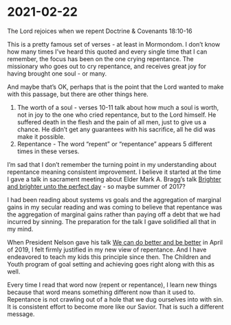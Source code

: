 # 2021-02-22

The Lord rejoices when we repent
Doctrine & Covenants 18:10-16

This is a pretty famous set of verses - at least in Mormondom.  I don’t know how many times I’ve heard this quoted and every single time that I can remember, the focus has been on the one crying repentance.  The missionary who goes out to cry repentance, and receives great joy for having brought one soul - or many.

And maybe that’s OK, perhaps that is the point that the Lord wanted to make with this passage, but there are other things here.

1. The worth of a soul - verses 10-11 talk about how much a soul is worth, not in joy to the one who cried repentance, but to the Lord himself.  He suffered death in the flesh and the pain of all men, just to give us a chance.  He didn’t get any guarantees with his sacrifice, all he did was make it possible.
2. Repentance - The word “repent” or “repentance” appears 5 different times in these verses.  

I’m sad that I don’t remember the turning point in my understanding about repentance meaning consistent improvement.  I believe it started at the time I gave a talk in sacrament meeting about Elder Mark A. Bragg’s talk [Brighter and brighter unto the perfect day](https://www.churchofjesuschrist.org/study/general-conference/2017/04/brighter-and-brighter-until-the-perfect-day) - so maybe summer of 2017?  

I had been reading about systems vs goals and the aggregation of marginal gains in my secular reading and was coming to believe that repentance was the aggregation of marginal gains rather than paying off a debt that we had incurred by sinning.  The preparation for the talk I gave solidified all that in my mind.  

When President Nelson gave his talk [We can do better and be better](https://www.churchofjesuschrist.org/study/general-conference/2019/04/36nelson) in April of 2019, I felt firmly justified in my new view of repentance.  And I have endeavored to teach my kids this principle since then.  The Children and Youth program of goal setting and achieving goes right along with this as well.

Every time I read that word now (repent or repentance), I learn new things because that word means something different now than it used to.  Repentance is not crawling out of a hole that we dug ourselves into with sin.  It is consistent effort to become more like our Savior.  That is such a different message.
